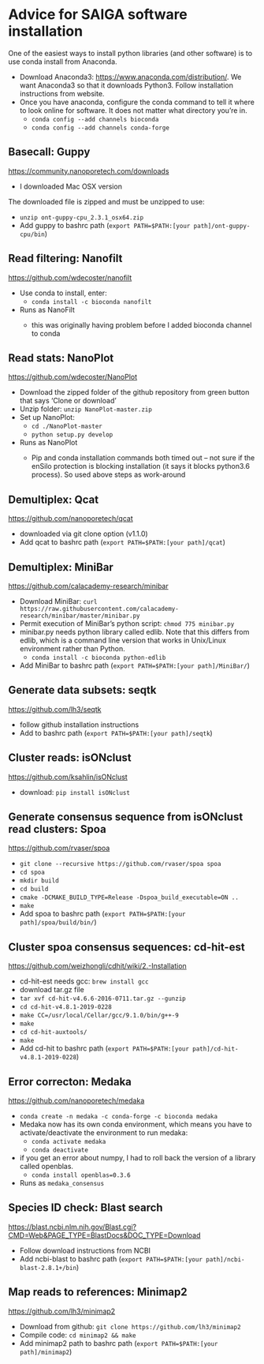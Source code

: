 # Advice for SAIGA software installation

One of the easiest ways to install python libraries (and other software) is to use conda install from Anaconda.
- Download Anaconda3: https://www.anaconda.com/distribution/. We want Anaconda3 so that it downloads Python3. Follow installation instructions from website.
- Once you have anaconda, configure the conda command to tell it where to look online for software. It does not matter what directory you’re in. 
  - `conda config --add channels bioconda`
  - `conda config --add channels conda-forge`

## Basecall: Guppy
https://community.nanoporetech.com/downloads
-	I downloaded Mac OSX version

The downloaded file is zipped and must be unzipped to use:
- `unzip ont-guppy-cpu_2.3.1_osx64.zip`
- Add guppy to bashrc path (`export PATH=$PATH:[your path]/ont-guppy-cpu/bin`)

## Read filtering: Nanofilt
https://github.com/wdecoster/nanofilt

- Use conda to install, enter:
  - `conda install -c bioconda nanofilt`
- Runs as NanoFilt <flags>
  - this was originally having problem before I added bioconda channel to conda
 
## Read stats: NanoPlot
https://github.com/wdecoster/NanoPlot

- Download the zipped folder of the github repository from green button that says ‘Clone or download’
- Unzip folder: `unzip NanoPlot-master.zip`
- Set up NanoPlot:
  - `cd ./NanoPlot-master`
  - `python setup.py develop`
- Runs as NanoPlot <inputs>
  - Pip and conda installation commands both timed out – not sure if the enSilo protection is blocking installation (it says it blocks python3.6 process). So used above steps as work-around

## Demultiplex: Qcat
https://github.com/nanoporetech/qcat
- downloaded via git clone option (v1.1.0)
- Add qcat to bashrc path (`export PATH=$PATH:[your path]/qcat`)

## Demultiplex: MiniBar
https://github.com/calacademy-research/minibar

- Download MiniBar: `curl https://raw.githubusercontent.com/calacademy-research/minibar/master/minibar.py`
- Permit execution of MiniBar’s python script: `chmod 775 minibar.py`
- minibar.py needs python library called edlib. Note that this differs from edlib, which is a command line version that works in Unix/Linux environment rather than Python.
  - `conda install -c bioconda python-edlib`
- Add MiniBar to bashrc path (`export PATH=$PATH:[your path]/MiniBar/`)
 
## Generate data subsets: seqtk
https://github.com/lh3/seqtk

- follow github installation instructions
- Add to bashrc path (`export PATH=$PATH:[your path]/seqtk`)
 
## Cluster reads: isONclust
https://github.com/ksahlin/isONclust

- download: `pip install isONclust`
 
## Generate consensus sequence from isONclust read clusters: Spoa
https://github.com/rvaser/spoa

- `git clone --recursive https://github.com/rvaser/spoa spoa`
- `cd spoa`
- `mkdir build`
- `cd build`
- `cmake -DCMAKE_BUILD_TYPE=Release -Dspoa_build_executable=ON ..`
- `make`
- Add spoa to bashrc path (`export PATH=$PATH:[your path]/spoa/build/bin/`)
 
## Cluster spoa consensus sequences: cd-hit-est
https://github.com/weizhongli/cdhit/wiki/2.-Installation

- cd-hit-est needs gcc: `brew install gcc`
- download tar.gz file
- `tar xvf cd-hit-v4.6.6-2016-0711.tar.gz --gunzip`
- `cd cd-hit-v4.8.1-2019-0228`
- `make CC=/usr/local/Cellar/gcc/9.1.0/bin/g++-9`
- `make`
- `cd cd-hit-auxtools/`
- `make`
- Add cd-hit to bashrc path (`export PATH=$PATH:[your path]/cd-hit-v4.8.1-2019-0228`)

## Error correcton: Medaka
https://github.com/nanoporetech/medaka

- `conda create -n medaka -c conda-forge -c bioconda medaka`
- Medaka now has its own conda environment, which means you have to activate/deactivate the environment to run medaka:
  - `conda activate medaka`
  - `conda deactivate`
- if you get an error about numpy, I had to roll back the version of a library called openblas.
  - `conda install openblas=0.3.6`
- Runs as `medaka_consensus`

## Species ID check: Blast search
https://blast.ncbi.nlm.nih.gov/Blast.cgi?CMD=Web&PAGE_TYPE=BlastDocs&DOC_TYPE=Download

- Follow download instructions from NCBI
- Add ncbi-blast to bashrc path (`export PATH=$PATH:[your path]/ncbi-blast-2.8.1+/bin`)

## Map reads to references: Minimap2
https://github.com/lh3/minimap2

- Download from github: `git clone https://github.com/lh3/minimap2`
- Compile code: `cd minimap2 && make`
- Add minimap2 path to bashrc path (`export PATH=$PATH:[your path]/minimap2`)



